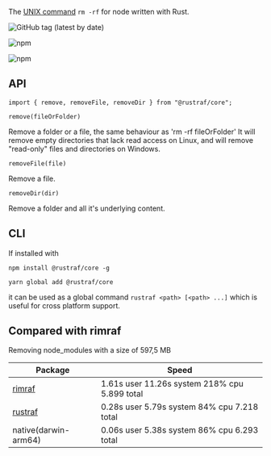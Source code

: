 The [UNIX command](<http://en.wikipedia.org/wiki/Rm_(Unix)>) `rm -rf` for node written with Rust.

![GitHub tag (latest by date)](https://img.shields.io/github/v/tag/stijnvanhulle/rustraf?style=for-the-badge)

![npm](https://img.shields.io/npm/v/@rustraf/core?style=for-the-badge)

![npm](https://img.shields.io/npm/dm/@rustraf/core?style=for-the-badge)

## API

```
import { remove, removeFile, removeDir } from "@rustraf/core";
```

`remove(fileOrFolder)`

Remove a folder or a file, the same behaviour as 'rm -rf fileOrFolder'
It will remove empty directories that lack read access on Linux, and will remove "read-only" files and directories on Windows.

`removeFile(file)`

Remove a file.

`removeDir(dir)`

Remove a folder and all it's underlying content.

## CLI

If installed with

```
npm install @rustraf/core -g
```

```
yarn global add @rustraf/core
```

it can be used as a global
command `rustraf <path> [<path> ...]` which is useful for cross platform support.


## Compared with rimraf
Removing node_modules with a size of 597,5 MB

| Package | Speed                                         |
|---------|-----------------------------------------------|
| [rimraf](https://www.npmjs.com/package/rimraf)  | 1.61s user 11.26s system 218% cpu 5.899 total |
| [rustraf](https://www.npmjs.com/package/rustraf) | 0.28s user 5.79s system 84% cpu 7.218 total   |
| native(darwin-arm64) | 0.06s user 5.38s system 86% cpu 6.293 total |



